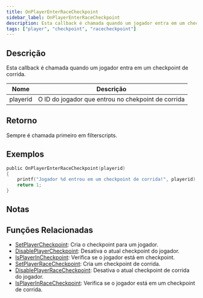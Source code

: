 ```yaml
---
title: OnPlayerEnterRaceCheckpoint
sidebar_label: OnPlayerEnterRaceCheckpoint
description: Esta callback é chamada quando um jogador entra em um checkpoint de corrida.
tags: ["player", "checkpoint", "racecheckpoint"]
---
```


## Descrição

Esta callback é chamada quando um jogador entra em um checkpoint de corrida.

| Nome     | Descrição                                          |
| -------- | -------------------------------------------------- |
| playerid | O ID do jogador que entrou no chekpoint de corrida |

## Retorno

Sempre é chamada primeiro em filterscripts.

## Exemplos

```c
public OnPlayerEnterRaceCheckpoint(playerid)
{
    printf("Jogador %d entrou em um checkpoint de corrida!", playerid);
    return 1;
}
```

## Notas

<TipNPCCallbacksPT />

## Funções Relacionadas

- [SetPlayerCheckpoint](../functions/SetPlayerCheckpoint): Cria o checkpoint para um jogador.
- [DisablePlayerCheckpoint](../functions/DisablePlayerCheckpoint): Desativa o atual checkpoint do jogador.
- [IsPlayerInCheckpoint](../functions/IsPlayerInCheckpoint): Verifica se o jogador está em checkpoint.
- [SetPlayerRaceCheckpoint](../functions/SetPlayerRaceCheckpoint): Cria um checkpoint de corrida.
- [DisablePlayerRaceCheckpoint](../functions/DisablePlayerRaceCheckpoint): Desativa o atual checkpoint de corrida do jogador.
- [IsPlayerInRaceCheckpoint](../functions/IsPlayerInRaceCheckpoint): Verifica se o jogador está em um checkpoint de corrida.
